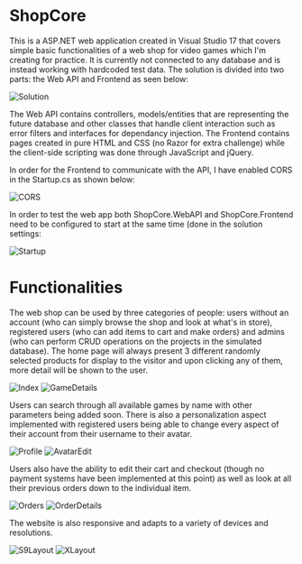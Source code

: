 # ShopCore

This is a ASP.NET web application created in Visual Studio 17 that covers simple basic functionalities of a web shop for video games which I'm creating for practice. It is currently not connected to any database and is instead working with hardcoded test data. The solution is divided into two parts: the Web API and Frontend as seen below:

![Solution](https://i.imgur.com/eAh3R2W.png)

The Web API contains controllers, models/entities that are representing the future database and other classes that handle client interaction such as error filters and interfaces for dependancy injection. The Frontend contains pages created in pure HTML and CSS (no Razor for extra challenge) while the client-side scripting was done through JavaScript and jQuery. 

In order for the Frontend to communicate with the API, I have enabled CORS in the Startup.cs as shown below:

![CORS](https://i.imgur.com/OYsWEyE.png)

In order to test the web app both ShopCore.WebAPI and ShopCore.Frontend need to be configured to start at the same time (done in the solution settings:

![Startup](https://i.imgur.com/1Flub2Q.png)

# Functionalities

The web shop can be used by three categories of people: users without an account (who can simply browse the shop and look at what's in store), registered users (who can add items to cart and make orders) and admins (who can perform CRUD operations on the projects in the simulated database). The home page will always present 3 different randomly selected products for display to the visitor and upon clicking any of them, more detail will be shown to the user.

![Index](https://i.imgur.com/ubys98p.png)
![GameDetails](https://i.imgur.com/EzvmLbO.png)

Users can search through all available games by name with other parameters being added soon. There is also a personalization aspect implemented with registered users being able to change every aspect of their account from their username to their avatar.

![Profile](https://i.imgur.com/hzUJVp8.png)
![AvatarEdit](https://i.imgur.com/klj03OI.png)

Users also have the ability to edit their cart and checkout (though no payment systems have been implemented at this point) as well as look at all their previous orders down to the individual item.

![Orders](https://i.imgur.com/X26ddWX.png)
![OrderDetails](https://i.imgur.com/qWMbqXv.png)

The website is also responsive and adapts to a variety of devices and resolutions.

![S9Layout](https://i.imgur.com/K1hdrFp.png)
![XLayout](https://i.imgur.com/eK0ZE4w.png)
